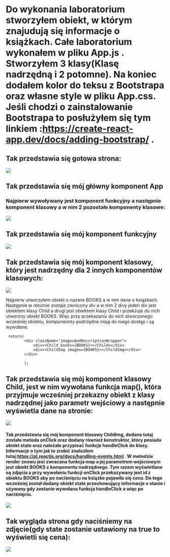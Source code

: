 # Do wykonania laboratorium stworzyłem obiekt, w którym znajudują się informacje o książkach. Całe laboratorium wykonałem w pliku **App.js** . Stworzyłem 3 klasy(Klasę nadrzędną i 2 potomne). Na koniec dodałem kolor do teksu z **Bootstrapa** oraz własne style w pliku **App.css**. Jeśli chodzi o zainstalowanie Bootstrapa to posłużyłem się tym linkiem :https://create-react-app.dev/docs/adding-bootstrap/ .

## Tak przedstawia się gotowa strona:
![](1)

## Tak przedstawia się mój główny komponent **App**
### Najpierw wywoływany jest komponent funkcyjny a następnie komponent klasowy a w nim 2 pozostałe komponenty klasowe:
![](4)

## Tak przedstawia się mój komponent funkcyjny
![](5)

## Tak przedstawia się mój komponent klasowy, który jest nadrzędny dla 2 innych komponentów klasowych:
![](3)

Najpierw utworzyłem obiekt o nazwie BOOKS a w nim dane o książkach. Następnie w returnie zostaje zwrócony div a w nim 2 divy jeden div jest obiektem klasy Child a drugi jest obiektem klasy Child i przekzuje do nich utworzny obiekt BOOKS. Więc przy przekazaniu do nich stworzonego wcześniej obiektu, komponennty podrzędne mają do niego dostęp i są wywołane.

```
 return(
        <div className="imagesAndDescriptionWrapper">
            <div><Child books={BOOKS}></Child></div>
            <div><ChildImg images={BOOKS}></ChildImg></div>
        </div>
           
        );
```


## Tak przedstawia się mój komponent klasowy **Child**, jest w nim wywołana funkcja **map()**, która przyjmuje wcześniej przekazny obiekt z klasy nadrzędnej jako parametr wejściowy a następnie wyświetla dane na stronie:
![](6)



#### Tak przedstawia się mój komponent klasowy **ChildImg**, dodana tutaj została metoda **onClick** oraz dodany również konstruktor, który posiada obiekt **state** oraz należało przypisać funkcje **handleClick** do klasy. Informacje o tym jak to zrobić znalazłem tutaj:https://pl.reactjs.org/docs/handling-events.html . W metodzie render znowu jest zwracana funkcja **map** a jej parametrem wejściowym jest obiekt BOOKS z komponentu nadrzędnego. Tym razem wyświetlane są zdjęcia a przy wywołaniu funkcji **onClick** przekazywany jest id z obiektu **BOOKS** aby po naciśnięciu na ksiązke pojawiła się cena. Do tego wcześniej został dodany obiekt **state** przechowujący informacje o stanie i używany gdy zostanie wywołana funkcja **handleClick** a więc po naciśnięciu.
![](7)


## Tak wygląda strona gdy naciśniemy na zdjęcie(gdy state zostanie ustawiony na true to wyświetli się cena):
![](2)



